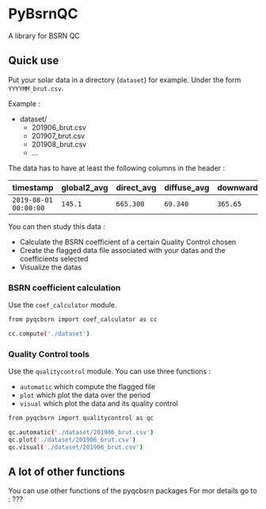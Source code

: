 # PyBsrnQC
A library for BSRN QC 

## Quick use

Put your solar data in a directory (`dataset`) for example. Under the form `YYYYMM_brut.csv`.  

Example : 

- dataset/
  - 201906_brut.csv
  - 201907_brut.csv
  - 201908_brut.csv
  - ...
 
 The data has to have at least the following columns in the header :
 
 | timestamp | global2_avg | direct_avg | diffuse_avg | downward_avg | temperature 
| :---     | :---        | :---     | :---        | :---     | :---        |
|  `2019-08-01 00:00:00` | `145.1` | `665.300` | `69.340` | `365.65` | `25` | 
  
  
  You can then study this data : 
  
  - Calculate the BSRN coefficient of a certain Quality Control chosen 
  - Create the flagged data file associated with your datas and the coefficients selected
  - Visualize the datas 
 
 ### BSRN coefficient calculation 
 
  Use the `coef_calculator` module. 
  
  ```sh
  from pyqcbsrn import coef_calculator as cc 
  
  cc.compute('./dataset')
  ```
  
  ### Quality Control tools
 
  Use the `qualitycontrol` module. You can use three functions : 
  - `automatic` which compute the flagged file 
  - `plot` which plot the data over the period 
  - `visual` which plot the data and its quality control
  
  ```sh
  from pyqcbsrn import qualitycontrol as qc 
  
  qc.automatic('./dataset/201906_brut.csv')
  qc.plot('./dataset/201906_brut.csv')
  qc.visual('./dataset/201906_brut.csv')
  ```
  
  ## A lot of other functions
  
  You can use other functions of the pyqcbsrn packages 
  For mor details go to : ???
